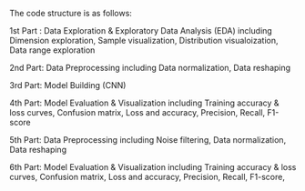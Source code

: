 The code structure is as follows:

1st Part : Data Exploration & Exploratory Data Analysis (EDA) including
      Dimension exploration,
      Sample visualization,
      Distribution visualoization,
      Data range exploration
      
2nd Part: Data Preprocessing including
      Data normalization,
      Data reshaping

3rd Part: Model Building (CNN)

4th Part: Model Evaluation & Visualization including
      Training accuracy & loss curves,
      Confusion matrix,
      Loss and accuracy,
      Precision,
      Recall,
      F1-score

5th Part: Data Preprocessing including
      Noise filtering,
      Data normalization,
      Data reshaping

6th Part: Model Evaluation & Visualization including
      Training accuracy & loss curves,
      Confusion matrix,
      Loss and accuracy,
      Precision,
      Recall,
      F1-score,
